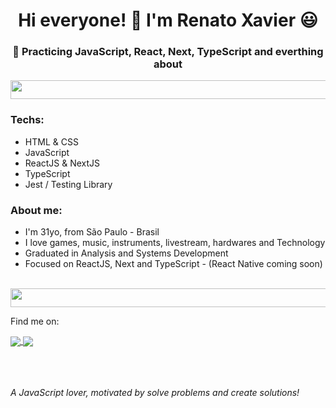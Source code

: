 <h1 align="center"> Hi everyone! 🖖 I'm Renato Xavier 😃</g-emoji> </h1>
<h3 align="center">🚀 Practicing JavaScript, React, Next, TypeScript and everthing about </h3>

<img src="https://i.dlpng.com/static/png/5501946-collection-of-free-lines-transparent-blue-download-on-ui-ex-blue-line-png-1000_300_preview.png" width="3000" height="30">

<h3>Techs:</h3>
<ul>
<li>HTML & CSS</li>    
<li>JavaScript</li>
<li>ReactJS & NextJS</li>
<li>TypeScript</li>
<li>Jest / Testing Library</li>
</ul>

<h3>About me:</h3>
<ul>
<li>I'm 31yo, from São Paulo - Brasil</li>
<li>I love games, music, instruments, livestream, hardwares and Technology</li>
<li>Graduated in Analysis and Systems Development</li>
<li>Focused on ReactJS, Next and TypeScript - (React Native coming soon)</li>
</ul>
<br>


<img src="https://i.dlpng.com/static/png/5501946-collection-of-free-lines-transparent-blue-download-on-ui-ex-blue-line-png-1000_300_preview.png" width="3000" height="30">


Find me on:


<a href="https://www.linkedin.com/in/renato-xavier-a34767165/">
    <img align="center" src="https://img.shields.io/twitter/url?color=%230077b5&label=LinkedIn&logo=linkedin&logoColor=%230077b5&style=for-the-badge&url=https%3A%2F%2Fwww.linkedin.com%2Fin%2Frenato-xavier-a34767165" style="max-width:100%;">
  </a>
  
  <a href="https://www.instagram.com/_rnatu/?hl=pt-br">
    <img align="center" src="https://img.shields.io/twitter/url?color=%23E4405F&label=Instagram&logo=Instagram&logoColor=%23E4405F&style=for-the-badge&url=https%3A%2F%2Fwww.instagram.com%2F_rnatu%2F" style="max-width:100%;">
  </a>

<br>  
<br>
<br>
<br>




*A JavaScript lover, motivated by solve problems and create solutions!*

</ul>
